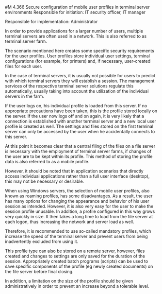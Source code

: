 #M 4.366 Secure configuration of mobile user profiles in terminal server environments
Responsible for initiation: IT security officer, IT manager

Responsible for implementation: Administrator

In order to provide applications for a larger number of users, multiple terminal servers are often used in a network. This is also referred to as terminal server farm.

The scenario mentioned here creates some specific security requirements for the user profiles. User profiles store individual user settings, terminal configurations (for example, for printers) and, if necessary, user-created files for each user.

In the case of terminal servers, it is usually not possible for users to predict with which terminal servers they will establish a session. The management services of the respective terminal server solutions regulate this automatically, usually taking into account the utilization of the individual servers in the farm.

If the user logs on, his individual profile is loaded from this server. If no appropriate precautions have been taken, this is the profile stored locally on the server. If the user now logs off and on again, it is very likely that a connection is established with another terminal server and a new local user profile is created as well. The settings and files stored on the first terminal server can only be accessed by the user when he accidentally connects to this server.

At this point it becomes clear that a central filing of the files on a file server is necessary with the employment of terminal server farms, if changes of the user are to be kept within its profile. This method of storing the profile data is also referred to as a mobile profile.

However, it should be noted that in application scenarios that directly access individual applications rather than a full user interface (desktop), this may not be necessary or desirable.

When using Windows servers, the selection of mobile user profiles, also known as roaming profiles, has some disadvantages. As a result, the user has many options for changing the appearance and behavior of his user session as intended. However, it is also very easy for the user to make the session profile unusable. In addition, a profile configured in this way grows very quickly in size. It then takes a long time to load from the file server at each logon, thus increasing the network and server load as well.

Therefore, it is recommended to use so-called mandatory profiles, which increase the speed of the terminal server and prevent users from being inadvertently excluded from using it.

This profile type can also be stored on a remote server, however, files created and changes to settings are only saved for the duration of the session. Appropriately created batch programs (scripts) can be used to save specific components of the profile (eg newly created documents) on the file server before final closing.

In addition, a limitation on the size of the profile should be given administratively in order to prevent an increase beyond a tolerable level.



